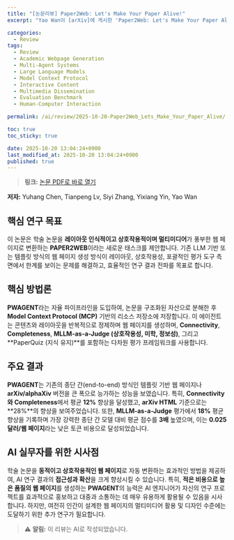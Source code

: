 ```yaml
---
title: "[논문리뷰] Paper2Web: Let's Make Your Paper Alive!"
excerpt: "Yao Wan이 [arXiv]에 게시한 'Paper2Web: Let's Make Your Paper Alive!' 논문에 대한 자세한 리뷰입니다."

categories:
  - Review
tags:
  - Review
  - Academic Webpage Generation
  - Multi-Agent Systems
  - Large Language Models
  - Model Context Protocol
  - Interactive Content
  - Multimedia Dissemination
  - Evaluation Benchmark
  - Human-Computer Interaction

permalink: /ai/review/2025-10-20-Paper2Web_Lets_Make_Your_Paper_Alive/

toc: true
toc_sticky: true

date: 2025-10-20 13:04:24+0900
last_modified_at: 2025-10-20 13:04:24+0900
published: true
---
```

> **링크:** [논문 PDF로 바로 열기](https://arxiv.org/abs/2510.15842)

**저자:** Yuhang Chen, Tianpeng Lv, Siyi Zhang, Yixiang Yin, Yao Wan



## 핵심 연구 목표
이 논문은 학술 논문을 **레이아웃 인식적이고 상호작용적이며 멀티미디어**가 풍부한 웹 페이지로 변환하는 **PAPER2WEB**이라는 새로운 태스크를 제안합니다. 기존 LLM 기반 또는 템플릿 방식의 웹 페이지 생성 방식이 레이아웃, 상호작용성, 포괄적인 평가 도구 측면에서 한계를 보이는 문제를 해결하고, 효율적인 연구 결과 전파를 목표로 합니다.

## 핵심 방법론
**PWAGENT**라는 자율 파이프라인을 도입하여, 논문을 구조화된 자산으로 분해한 후 **Model Context Protocol (MCP)** 기반의 리소스 저장소에 저장합니다. 이 에이전트는 콘텐츠와 레이아웃을 반복적으로 정제하며 웹 페이지를 생성하며, **Connectivity**, **Completeness**, **MLLM-as-a-Judge (상호작용성, 미학, 정보성)**, 그리고 **PaperQuiz (지식 유지)**를 포함하는 다차원 평가 프레임워크를 사용합니다.

## 주요 결과
**PWAGENT**는 기존의 종단 간(end-to-end) 방식인 템플릿 기반 웹 페이지나 **arXiv/alphaXiv** 버전을 큰 폭으로 능가하는 성능을 보였습니다. 특히, **Connectivity와 Completeness**에서 평균 **12%** 향상을 달성했고, **arXiv HTML** 기준으로는 **28%**의 향상을 보여주었습니다. 또한, **MLLM-as-a-Judge** 평가에서 **18%** 평균 향상을 기록하며 가장 강력한 종단 간 모델 대비 평균 점수를 **3배** 높였으며, 이는 **0.025달러/웹 페이지**라는 낮은 토큰 비용으로 달성되었습니다.

## AI 실무자를 위한 시사점
학술 논문을 **동적이고 상호작용적인 웹 페이지**로 자동 변환하는 효과적인 방법을 제공하여, AI 연구 결과의 **접근성과 확산**을 크게 향상시킬 수 있습니다. 특히, **적은 비용으로 높은 품질의 웹 페이지**를 생성하는 **PWAGENT**의 능력은 AI 엔지니어가 자신의 연구 프로젝트를 효과적으로 홍보하고 대중과 소통하는 데 매우 유용하게 활용될 수 있음을 시사합니다. 하지만, 여전히 인간이 설계한 웹 페이지의 멀티미디어 활용 및 디자인 수준에는 도달하기 위한 추가 연구가 필요합니다.

> ⚠️ **알림:** 이 리뷰는 AI로 작성되었습니다.